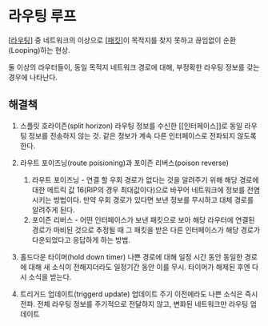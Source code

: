 # 라우팅 루프

[[라우팅]] 중 네트워크의 이상으로 [[패킷]]이 목적지를 찾지 못하고 끊임없이 순환(Looping)하는 현상.

둘 이상의 라우터들이, 동일 목적지 네트워크 경로에 대해, 부정확한 라우팅 정보를 갖는 경우에 나타난다. 


## 해결책
1. 스플릿 호라이즌(split horizon)
라우팅 정보를 수신한 [[인터페이스]]로 동일 라우팅 정보를 전송하지 않는 것. 같은 정보가 계속 다른 인터페이스로 전파되지 않도록 한다. 

2. 라우트 포이즈닝(route poisioning)과 포이즌 리버스(poison reverse)
   1. 라우트 포이즈닝 - 연결 할 우회 경로가 없다는 것을 알려주기 위해 해당 경로에 대한 메트릭 값 16(RIP의 경우 최대값이다)으로 바꾸어 네트워크에 정보를 전염시키는 방법이다. 만약 우회 경로가 있다면 보낸 정보를 무시하고 대체 경로를 알려주게 된다. 
   2. 포이즌 리버스 - 어떤 인터페이스가 보낸 패킷으로 보아 해당 라우터에 연결된 경로가 마비된 것으로 추정될 때 그 패킷을 받은 다른 인터페이스가 해당 경로가 다운되었다고 응답하게 하는 방법. 


3. 홀드다운 타이머(hold down timer)
나쁜 경로에 대해 일정 시간 동안 동일한 경로에 대해 새 소식이 전해지더라도 일정기간 동안 이를 무시. 타이머가 해제된 후엔 다시 소식을 받는다. 

4. 트리거드 업데이트(triggerd update)
업데이트 주기 이전에라도 나쁜 소식은 즉시 전파. 전체 라우팅 정보를 주기적으로 전달하지 않고, 변화된 네트워크만 라우팅 업데이트

[//begin]: # "Autogenerated link references for markdown compatibility"
[라우팅]: 라우팅.md "라우팅"
[패킷]: 패킷.md "패킷"
[//end]: # "Autogenerated link references"